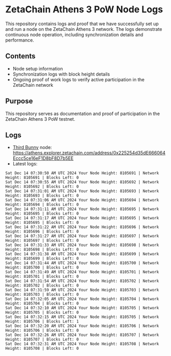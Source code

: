 # ZetaChain Athens 3 PoW Node Logs
This repository contains logs and proof that we have successfully set up and run a node on the ZetaChain Athens 3 network. The logs demonstrate continuous node operation, including synchronization details and performance.

## Contents
- Node setup information
- Synchronization logs with block height details
- Ongoing proof of work logs to verify active participation in the ZetaChain network

## Purpose
This repository serves as documentation and proof of participation in the ZetaChain Athens 3 PoW testnet.

## Logs

- [Third Bunny](https://thirdbunny.xyz/) node: https://athens.explorer.zetachain.com/address/0x225254d35dE666064Eccc5ce16eF1D8bF8D7b5EE
- Latest logs:
```
Sat Dec 14 07:30:50 AM UTC 2024 Your Node Height: 8105691 | Network Height: 8105691 | Blocks Left: 0
Sat Dec 14 07:30:55 AM UTC 2024 Your Node Height: 8105692 | Network Height: 8105692 | Blocks Left: 0
Sat Dec 14 07:31:01 AM UTC 2024 Your Node Height: 8105693 | Network Height: 8105693 | Blocks Left: 0
Sat Dec 14 07:31:06 AM UTC 2024 Your Node Height: 8105694 | Network Height: 8105694 | Blocks Left: 0
Sat Dec 14 07:31:11 AM UTC 2024 Your Node Height: 8105695 | Network Height: 8105695 | Blocks Left: 0
Sat Dec 14 07:31:17 AM UTC 2024 Your Node Height: 8105695 | Network Height: 8105695 | Blocks Left: 0
Sat Dec 14 07:31:22 AM UTC 2024 Your Node Height: 8105696 | Network Height: 8105696 | Blocks Left: 0
Sat Dec 14 07:31:27 AM UTC 2024 Your Node Height: 8105697 | Network Height: 8105697 | Blocks Left: 0
Sat Dec 14 07:31:33 AM UTC 2024 Your Node Height: 8105698 | Network Height: 8105698 | Blocks Left: 0
Sat Dec 14 07:31:38 AM UTC 2024 Your Node Height: 8105699 | Network Height: 8105699 | Blocks Left: 0
Sat Dec 14 07:31:44 AM UTC 2024 Your Node Height: 8105700 | Network Height: 8105700 | Blocks Left: 0
Sat Dec 14 07:31:49 AM UTC 2024 Your Node Height: 8105701 | Network Height: 8105701 | Blocks Left: 0
Sat Dec 14 07:31:54 AM UTC 2024 Your Node Height: 8105702 | Network Height: 8105702 | Blocks Left: 0
Sat Dec 14 07:31:59 AM UTC 2024 Your Node Height: 8105703 | Network Height: 8105703 | Blocks Left: 0
Sat Dec 14 07:32:05 AM UTC 2024 Your Node Height: 8105704 | Network Height: 8105704 | Blocks Left: 0
Sat Dec 14 07:32:10 AM UTC 2024 Your Node Height: 8105705 | Network Height: 8105705 | Blocks Left: 0
Sat Dec 14 07:32:15 AM UTC 2024 Your Node Height: 8105705 | Network Height: 8105706 | Blocks Left: 1
Sat Dec 14 07:32:20 AM UTC 2024 Your Node Height: 8105706 | Network Height: 8105706 | Blocks Left: 0
Sat Dec 14 07:32:26 AM UTC 2024 Your Node Height: 8105707 | Network Height: 8105707 | Blocks Left: 0
Sat Dec 14 07:32:31 AM UTC 2024 Your Node Height: 8105708 | Network Height: 8105708 | Blocks Left: 0
```
